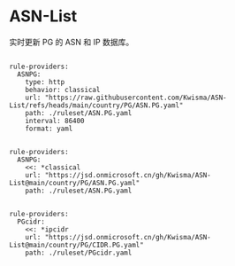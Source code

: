 
# ASN-List

实时更新 PG 的 ASN 和 IP 数据库。

<pre><code class="language-javascript">
rule-providers:
  ASNPG:
    type: http
    behavior: classical
    url: "https://raw.githubusercontent.com/Kwisma/ASN-List/refs/heads/main/country/PG/ASN.PG.yaml"
    path: ./ruleset/ASN.PG.yaml
    interval: 86400
    format: yaml
</code></pre>

<pre><code class="language-javascript">
rule-providers:
  ASNPG:
    <<: *classical
    url: "https://jsd.onmicrosoft.cn/gh/Kwisma/ASN-List@main/country/PG/ASN.PG.yaml"
    path: ./ruleset/ASN.PG.yaml
</code></pre>

<pre><code class="language-javascript">
rule-providers:
  PGcidr:
    <<: *ipcidr
    url: "https://jsd.onmicrosoft.cn/gh/Kwisma/ASN-List@main/country/PG/CIDR.PG.yaml"
    path: ./ruleset/PGcidr.yaml
</code></pre>